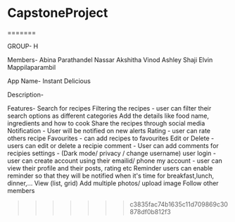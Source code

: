 # CapstoneProject

=======

GROUP- H

Members-
Abina Parathandel Nassar
Akshitha Vinod
Ashley Shaji
Elvin Mappilaparambil

App Name- Instant Delicious

Description-

Features-
Search for recipes
Filtering the recipes - user can filter their search options as different categories
Add the details like food name, ingredients and how to cook
Share the recipes through social media
Notification - User will be notified on new alerts 
Rating -  user can rate others recipe
Favourites - can add recipes to favourites
Edit or Delete - users can edit or delete a recipie
comment - User can add comments for recipies
settings - (Dark mode/ privacy / change username)
user login - user can create account using their emailid/ phone
my account - user can view their profile and their posts, rating etc
Reminder  users can enable reminder so that they will be notified when it's time for breakfast,lunch, dinner,...
View (list, grid) 
Add multiple photos/ upload image
Follow other members

> > > > > > > c3835fac74b1635c11d709869c30878df0b812f3
